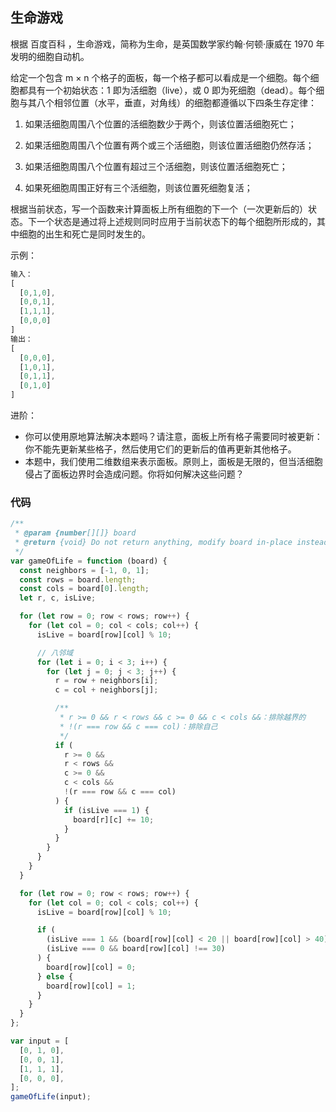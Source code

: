 ## 生命游戏

根据 百度百科 ，生命游戏，简称为生命，是英国数学家约翰·何顿·康威在 1970 年发明的细胞自动机。

给定一个包含 m × n 个格子的面板，每一个格子都可以看成是一个细胞。每个细胞都具有一个初始状态：1 即为活细胞（live），或 0 即为死细胞（dead）。每个细胞与其八个相邻位置（水平，垂直，对角线）的细胞都遵循以下四条生存定律：

1. 如果活细胞周围八个位置的活细胞数少于两个，则该位置活细胞死亡；

2. 如果活细胞周围八个位置有两个或三个活细胞，则该位置活细胞仍然存活；

3. 如果活细胞周围八个位置有超过三个活细胞，则该位置活细胞死亡；
4. 如果死细胞周围正好有三个活细胞，则该位置死细胞复活；

根据当前状态，写一个函数来计算面板上所有细胞的下一个（一次更新后的）状态。下一个状态是通过将上述规则同时应用于当前状态下的每个细胞所形成的，其中细胞的出生和死亡是同时发生的。

示例：

```javascript
输入： 
[
  [0,1,0],
  [0,0,1],
  [1,1,1],
  [0,0,0]
]
输出：
[
  [0,0,0],
  [1,0,1],
  [0,1,1],
  [0,1,0]
]
```



进阶：

* 你可以使用原地算法解决本题吗？请注意，面板上所有格子需要同时被更新：你不能先更新某些格子，然后使用它们的更新后的值再更新其他格子。
* 本题中，我们使用二维数组来表示面板。原则上，面板是无限的，但当活细胞侵占了面板边界时会造成问题。你将如何解决这些问题？

### 代码

```javascript
/**
 * @param {number[][]} board
 * @return {void} Do not return anything, modify board in-place instead.
 */
var gameOfLife = function (board) {
  const neighbors = [-1, 0, 1];
  const rows = board.length;
  const cols = board[0].length;
  let r, c, isLive;

  for (let row = 0; row < rows; row++) {
    for (let col = 0; col < cols; col++) {
      isLive = board[row][col] % 10;

      // 八邻域
      for (let i = 0; i < 3; i++) {
        for (let j = 0; j < 3; j++) {
          r = row + neighbors[i];
          c = col + neighbors[j];

          /**
           * r >= 0 && r < rows && c >= 0 && c < cols &&：排除越界的
           * !(r === row && c === col)：排除自己
           */
          if (
            r >= 0 &&
            r < rows &&
            c >= 0 &&
            c < cols &&
            !(r === row && c === col)
          ) {
            if (isLive === 1) {
              board[r][c] += 10;
            }
          }
        }
      }
    }
  }

  for (let row = 0; row < rows; row++) {
    for (let col = 0; col < cols; col++) {
      isLive = board[row][col] % 10;

      if (
        (isLive === 1 && (board[row][col] < 20 || board[row][col] > 40)) ||
        (isLive === 0 && board[row][col] !== 30)
      ) {
        board[row][col] = 0;
      } else {
        board[row][col] = 1;
      }
    }
  }
};

var input = [
  [0, 1, 0],
  [0, 0, 1],
  [1, 1, 1],
  [0, 0, 0],
];
gameOfLife(input);
```



